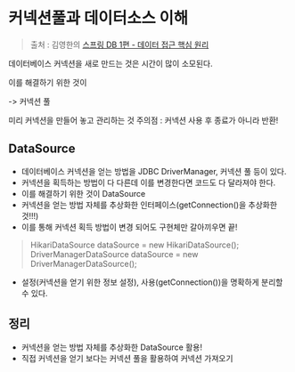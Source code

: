 커넥션풀과 데이터소스 이해
==
> 출처 : 김영한의 [스프링 DB 1편 - 데이터 접근 핵심 원리](https://www.inflearn.com/course/%EC%8A%A4%ED%94%84%EB%A7%81-db-1/dashboard)

데이터베이스 커넥션을 새로 만드는 것은 시간이 많이 소모된다.

이를 해결하기 위한 것이

-> 커넥션 풀

미리 커넥션을 만들어 놓고 관리하는 것
주의점 : 커넥션 사용 후 종료가 아니라 반환!

DataSource
--
- 데이터베이스 커넥션을 얻는 방법을 JDBC DriverManager, 커넥션 풀 등이 있다.
- 커넥션을 획득하는 방법이 다 다른데 이를 변경한다면 코드도 다 달라져야 한다.
- 이를 해결하기 위한 것이 DataSource
- 커넥션을 얻는 방법 자체를 추상화한 인터페이스(getConnection()을 추상화한 것!!!)
- 이를 통해 커넥션 획득 방법이 변경 되어도 구현체만 갈아끼우면 끝!
>HikariDataSource dataSource = new HikariDataSource();
>DriverManagerDataSource dataSource = new DriverManagerDataSource();
- 설정(커넥션을 얻기 위한 정보 설정), 사용(getConnection())을 명확하게 분리할 수 있다.

정리
--
- 커넥션을 얻는 방법 자체를 추상화한 DataSource 활용!
- 직접 커넥션을 얻기 보다는 커넥션 풀을 활용하여 커넥션 가져오기
